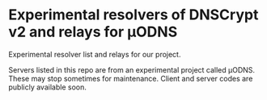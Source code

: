 # Experimental resolvers of DNSCrypt v2 and relays for &mu;ODNS

Experimental resolver list and relays for our project.

Servers listed in this repo are from an experimental project called &mu;ODNS. These may stop sometimes for maintenance. Client and server codes are publicly available soon.
